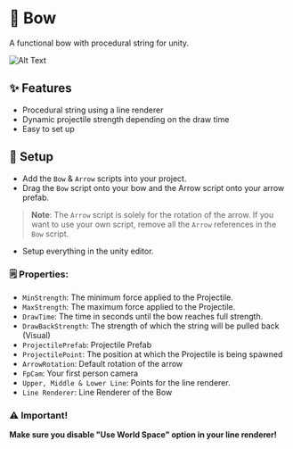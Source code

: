 
# 🏹 Bow

A functional bow with procedural string for unity.

![Alt Text](https://media.giphy.com/media/yRQE5hyZBTP5ntobNh/giphy-downsized-large.gif)

## ✨ Features

- Procedural string using a line renderer
- Dynamic projectile strength depending on the draw time
- Easy to set up


## 📍 Setup

- Add the `Bow` & `Arrow` scripts into your project.
- Drag the `Bow` script onto your bow and the Arrow script onto your arrow prefab.

> **Note**: The `Arrow` script is solely for the rotation of the arrow. If you want to use your own script, remove all the `Arrow` references in the `Bow` script.


- Setup everything in the unity editor.
### 🗒️ Properties:
- `MinStrength`: The minimum force applied to the Projectile.
- `MaxStrength`: The maximum force applied to the Projectile.
- `DrawTime`: The time in seconds until the bow reaches full strength.
- `DrawBackStrength`: The strength of which the string will be pulled back (Visual)
- `ProjectilePrefab`: Projectile Prefab
- `ProjectilePoint`: The position at which the Projectile is being spawned
- `ArrowRotation`: Default rotation of the arrow
- `FpCam`: Your first person camera
- `Upper, Middle & Lower Line`: Points for the line renderer.
- `Line Renderer`: Line Renderer of the Bow

### ⚠️ Important!

**Make sure you disable "Use World Space" option in your line renderer!**
